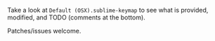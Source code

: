 Take a look at `Default (OSX).sublime-keymap` to see what is provided, modified, and TODO (comments at the bottom).

Patches/issues welcome.